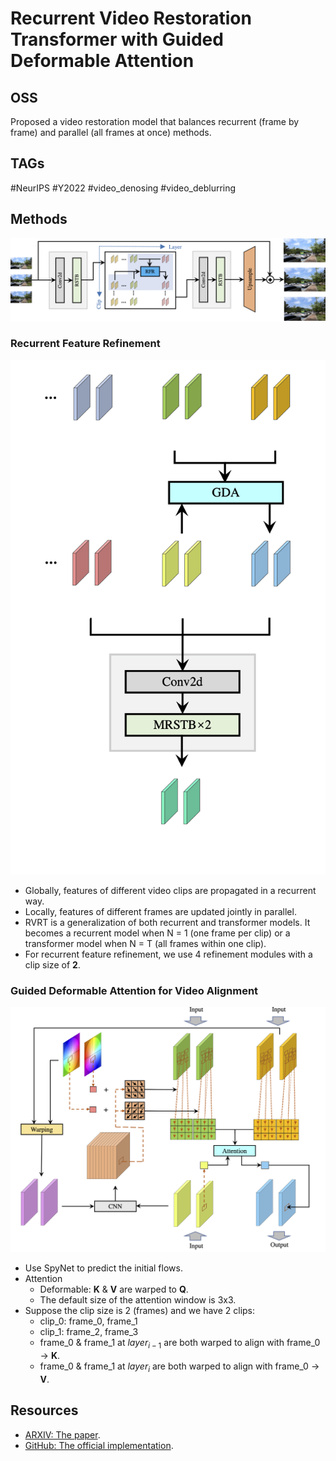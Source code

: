 # Recurrent Video Restoration Transformer with Guided Deformable Attention

## OSS

Proposed a video restoration model that balances recurrent (frame by frame) and parallel (all frames at once) methods.

## TAGs

#NeurIPS #Y2022 #video_denosing #video_deblurring

## Methods

![](./assets/arch.png)

### Recurrent Feature Refinement

![](./assets/rfr.png)

- Globally, features of different video clips are propagated in a recurrent way.
- Locally, features of different frames are updated jointly in parallel.
- RVRT is a generalization of both recurrent and transformer models. It becomes a recurrent model when N = 1 (one frame per clip) or a transformer model when N = T (all frames within one clip).
- For recurrent feature refinement, we use 4 refinement modules with a clip size of **2**.

### Guided Deformable Attention for Video Alignment

![](./assets/gda.png)

- Use SpyNet to predict the initial flows.
- Attention
    - Deformable: __K__ & __V__ are warped to __Q__.
    - The default size of the attention window is 3x3.
- Suppose the clip size is 2 (frames) and we have 2 clips:
    - clip_0: frame_0, frame_1
    - clip_1: frame_2, frame_3
    - frame_0 & frame_1 at $`layer_{i - 1}`$ are both warped to align with frame_0 → __K__.
    - frame_0 & frame_1 at $`layer_{i}`$ are both warped to align with frame_0 → __V__.


## Resources

- [ARXIV: The paper](https://arxiv.org/abs/2206.02146).
- [GitHub: The official implementation](https://github.com/JingyunLiang/RVRT).
